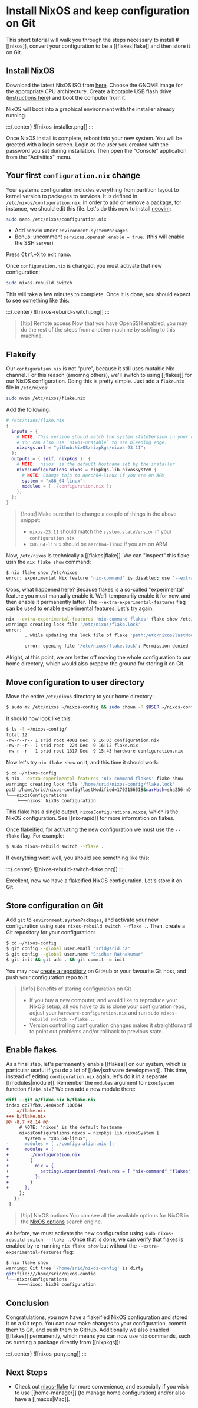
# Install NixOS and keep configuration on Git

This short tutorial will walk you through the steps necessary to install #[[nixos]], convert your configuration to be a [[flakes|flake]] and then store it on Git.

## Install NixOS

Download the latest NixOS ISO from [here](https://nixos.org/download#download-nixos). Choose the GNOME image for the appropriate CPU architecture. Create a bootable USB flash drive ([instructions here](https://nixos.org/manual/nixos/stable/index.html#sec-booting-from-usb)) and boot the computer from it.

NixOS will boot into a graphical environment with the installer already running. 

:::{.center}
![[nixos-installer.png]]
:::

Once NixOS install is complete, reboot into your new system. You will be greeted with a login screen. Login as the user you created with the password you set during installation. Then open the "Console" application from the "Activities" menu.

## Your first `configuration.nix` change


Your systems configuration includes everything from partition layout to kernel version to packages to services. It is defined in `/etc/nixos/configuration.nix`. In order to add or remove a package, for instance, we should edit this file. Let's do this now to install [neovim](https://neovim.io/):

```sh
sudo nano /etc/nixos/configuration.nix
```

- Add `neovim` under `environment.systemPackages`
- Bonus: uncomment `services.openssh.enable = true;` (this will enable the SSH server)

Press <kbd>Ctrl+X</kbd> to exit nano.

Once `configuration.nix` is changed, you must activate that new configuration:

```sh
sudo nixos-rebuild switch
```

This will take a few minutes to complete. Once it is done, you should expect to see something like this:

:::{.center}
![[nixos-rebuild-switch.png]]
:::

>[!tip] Remote access
> Now that you have OpenSSH enabled, you may do the rest of the steps from another machine by ssh'ing to this machine.

## Flakeify

Our `configuration.nix` is not "pure", because it still uses mutable Nix channel. For this reason (amomng others), we'll switch to using [[flakes]] for our NixOS configuration. Doing this is pretty simple. Just add a `flake.nix` file in `/etc/nixos`:

```sh
sudo nvim /etc/nixos/flake.nix
```

Add the following:

```nix
# /etc/nixos/flake.nix
{
  inputs = {
    # NOTE: This version should match the system.stateVersion in your configuration.nix
    # You can also use `nixos-unstable` to use bleeding edge.
    nixpkgs.url = "github:NixOS/nixpkgs/nixos-23.11";
  };
  outputs = { self, nixpkgs }: {
    # NOTE: 'nixos' is the default hostname set by the installer
    nixosConfigurations.nixos = nixpkgs.lib.nixosSystem {
      # NOTE: Change this to aarch64-linux if you are on ARM
      system = "x86_64-linux";
      modules = [ ./configuration.nix ];
    };
  };
}
```

> [!note] Make sure that to change a couple of things in the above snippet:
> - `nixos-23.11` should match the `system.stateVersion` in your `configuration.nix`
> - `x86_64-linux` should be `aarch64-linux` if you are on ARM

Now, `/etc/nixos` is technically a [[flakes|flake]]. We can "inspect" this flake usin the `nix flake show` command:

```sh
$ nix flake show /etc/nixos
error: experimental Nix feature 'nix-command' is disabled; use '--extra-experimental-features nix-command' to override
```

Oops, what happened here? Because flakes is a so-called "experimental" feature you must manually enable it. We'll temporarily enable it for now, and then enable it permanently latter. The `--extra-experimental-features` flag can be used to enable experimental features. Let's try again:

```sh
nix --extra-experimental-features 'nix-command flakes' flake show /etc/nixos
warning: creating lock file '/etc/nixos/flake.lock'
error:
       … while updating the lock file of flake 'path:/etc/nixos?lastModified=1702156351&narHash=sha256-km4AQoP/ha066o7tALAzk4tV0HEE%2BNyd9SD%2BkxcoJDY%3D'

       error: opening file '/etc/nixos/flake.lock': Permission denied
```

Alright, at this point, we are better off moving the whole configuration to our home directory, which would also prepare the ground for storing it on Git.

## Move configuration to user directory

Move the entire `/etc/nixos` directory to your home directory:

```sh
$ sudo mv /etc/nixos ~/nixos-config && sudo chown -R $USER ~/nixos-config
```

It should now look like this:

```sh
$ ls -l ~/nixos-config/
total 12
-rw-r--r-- 1 srid root 4001 Dec  9 16:03 configuration.nix
-rw-r--r-- 1 srid root  224 Dec  9 16:12 flake.nix
-rw-r--r-- 1 srid root 1317 Dec  9 15:43 hardware-configuration.nix
```

Now let's try `nix flake show` on it, and this time it should work:

```sh
$ cd ~/nixos-config
$ nix --extra-experimental-features 'nix-command flakes' flake show
warning: creating lock file '/home/srid/nixos-config/flake.lock'
path:/home/srid/nixos-config?lastModified=1702156518&narHash=sha256-nDtDyzk3fMfABicFuwqWitIkyUUw8BZ4SniPPyJNKjw%3D
└───nixosConfigurations
    └───nixos: NixOS configuration
```

This flake has a single output, `nixosConfigurations.nixos`, which is the NixOS configuration. See [[nix-rapid]] for more information on flakes.

Once flakeified, for activating the new configuration we must use the `--flake` flag. For example:

```sh
$ sudo nixos-rebuild switch --flake .
```

If everything went well, you should see something like this:

:::{.center}
![[nixos-rebuild-switch-flake.png]]
:::

Excellent, now we have a flakeified NixOS configuration. Let's store it on Git.

## Store configuration on Git

Add `git` to `environment.systemPackages`, and activate your new configuration using `sudo nixos-rebuild switch --flake .`. Then, create a Git repository for your configuration:


```sh
$ cd ~/nixos-config
$ git config --global user.email "srid@srid.ca"
$ git config --global user.name "Sridhar Ratnakumar"
$ git init && git add . && git commit -m init
```

You may now [create a repository](https://docs.github.com/en/get-started/quickstart/create-a-repo) on GitHub or your favourite Git host, and push your configuration repo to it. 

>[!info] Benefits of storing configuration on Git
> - If you buy a new computer, and would like to reproduce your NixOS setup, all you have to do is clone your configuration repo, adjust your `hardware-configuration.nix` and run `sudo nixos-rebuild switch --flake .`. 
> - Version controlling configuration changes makes it straightforward to point out problems and/or rollback to previous state.


## Enable flakes

As a final step, let's permanently enable [[flakes]] on our system, which is particular useful if you do a lot of [[dev|software development]]. This time, instead of editing `configuration.nix` again, let's do it in a separate [[modules|module]]. Remember the `modules` argument to `nixosSystem` function `flake.nix`? We can add a new module there:

```diff
diff --git a/flake.nix b/flake.nix
index cc77fb9..4e84bdf 100644
--- a/flake.nix
+++ b/flake.nix
@@ -8,7 +8,14 @@
     # NOTE: 'nixos' is the default hostname
     nixosConfigurations.nixos = nixpkgs.lib.nixosSystem {
       system = "x86_64-linux";
-      modules = [ ./configuration.nix ];
+      modules = [
+        ./configuration.nix
+        {
+          nix = {
+            settings.experimental-features = [ "nix-command" "flakes" ];
+          };
+        }
+      ];
     };
   };
 }
```

>[!tip] NixOS options
> You can see all the available options for NixOS in the [NixOS options](https://search.nixos.org/options) search engine.

As before, we must activate the new configuration using `sudo nixos-rebuild switch --flake .`. Once that is done, we can verify that flakes is enabled by re-running `nix flake show` but without the `--extra-experimental-features` flag:

```sh
$ nix flake show
warning: Git tree '/home/srid/nixos-config' is dirty
git+file:///home/srid/nixos-config
└───nixosConfigurations
    └───nixos: NixOS configuration
```

## Conclusion

Congratulations, you now have a flakeified NixOS configuration and stored it on a Git repo. You can now make changes to your configuration, commit them to Git, and push them to GitHub. Additionally we also enabled [[flakes]] permanently, which means you can now use `nix` commands, such as running a package directly from [[nixpkgs]]:

:::{.center}
![[nixos-pony.png]]
:::


## Next Steps

- Check out [nixos-flake](https://community.flake.parts/nixos-flake) for more convenience, and especially if you wish to use [[home-manager]] (to manage home configuration) and/or also have a [[macos|Mac]].